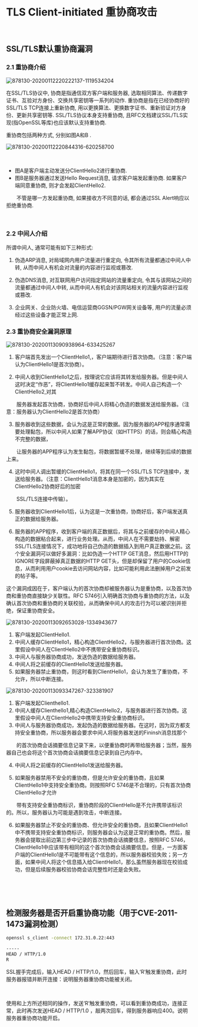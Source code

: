 # TLS Client-initiated 重协商攻击

‍

## SSL/TLS默认重协商漏洞

### 2.1 重协商介绍

![878130-20200112220222137-1119534204](assets/878130-20200112220222137-1119534204-20240205134459-v1uh4r9.png)

在SSL/TLS协议中, 协商是指通信双方客户端和服务器, 选取相同算法、传递数字证书、互验对方身份、交换共享密钥等一系列的动作.  重协商是指在已经协商好的SSL/TLS TCP连接上重新协商, 用以更换算法、更换数字证书、重新验证对方身份、更新共享密钥等.  SSL/TLS协议本身支持重协商, 且RFC文档建议SSL/TLS实现(指OpenSSL等库)也应该默认支持重协商.

重协商包括两种方式, 分别如图A和B .

![878130-20200112220844316-620258700](assets/878130-20200112220844316-620258700-20240205134540-mevyu3z.png)

‍

* 图A是客户端主动发送分ClientHello2进行重协商.
* 图B是服务器通过发送Hello Request消息, 请求客户端发起重协商. 如果客户端同意重协商, 则才会发起ClientHello2.

　　不管是哪一方发起重协商, 如果接收方不同意的话, 都会通过SSL Alert响应以拒绝重协商.

‍

### 2.2 中间人介绍

所谓中间人, 通常可能有如下三种形式:

1. 伪造ARP消息, 对局域网内用户流量进行重定向, 令其所有流量都通过中间人中转, 从而中间人有机会对流量的内容进行监视或篡改.

2. 伪造DNS消息, 对互联网用户访问指定网站的流量重定向, 令其与该网站之间的流量都通过中间人中转, 从而中间人有机会对该网站相关的流量内容进行监视或篡改.

3. 企业网关、企业防火墙、电信运营商GGSN/PGW网关设备等, 用户的流量必须经过这些设备才能正常上网.

### 2.3 重协商安全漏洞原理

![878130-20200113090938964-633425267](assets/878130-20200113090938964-633425267-20240205134631-3phie0x.png)

1. 客户端首先发出一个ClientHello1,，客户端期待进行首次协商。（注意：客户端认为ClientHello1是首次协商）。

2. 中间人收到ClientHello1之后，按理说它应该将其转发给服务器。但是中间人这时决定“作恶”，将ClientHello1缓存起来暂不转发。中间人自己构造一个ClientHello2,对其

　　服务器发起首次协商，协商好后中间人将精心伪造的数据发送给服务器。（注意：服务器认为ClientHello2是首次协商）

3. 服务器收到这些数据，会认为这是正常的数据。因为服务器的APP程序通常需要处理黏包，所以中间人如果了解APP协议（如HTTPS）的话，则会精心构造不完整的数据，

　　让服务器的APP程序认为发生黏包，将数据暂缓不处理，继续等到后续的数据上来。

4. 这时中间人调出暂缓的ClientHello1，将其在同一个SSL/TLS TCP连接中，发送给服务器。（注意：ClientHello1消息本身是加密的，因为其实在ClientHello2协商好后的加密

　　SSL/TLS连接中传输）。

5. 服务器收到ClientHello1后，认为这是一次重协商，协商好后，客户端发送真正的数据给服务器。

6. 服务器的APP程序，收到客户端的真正数据后，将其与之前缓存的中间人精心构造的数据粘合起来，进行业务处理。从而，中间人在不需要劫持、解密SSL/TLS连接情况下，成功地将自己伪造的数据插入到用户真正数据之前。这个安全漏洞可以做好多漏洞：比如伪造一个HTTP GET消息，然后用HTTP的IGNORE字段屏蔽掉真正数据的HTTP GET头，但是却保留了用户的Cookie信息，从而利用用户cookie去访问网站内容，比如可能利用此法删掉用户之前发的帖子等。

这个漏洞成因在于，客户端认为的首次协商却被服务器认为是重协商，以及首次协商和重协商直接缺少关联性。RFC 5746引入明确首次协商与重协商的方法，以及确认首次协商和重协商的关联校验，从而确保中间人的攻击行为可以被识别并拒绝，保证重协商安全。

![878130-20200113092653028-1334943677](assets/878130-20200113092653028-1334943677-20240205134755-ye8f8cf.png)

1. 客户端发起ClientHello1.
2. 中间人缓存ClientHello1，精心构造ClientHello2，与服务器进行首次协商。这里假设中间人在ClientHello2中不携带安全重协商标识。
3. 中间人与服务器协商成功，发送伪造的数据给服务器。
4. 中间人将之前缓存的ClientHello1发送给服务器。
5. 如果服务器禁止重协商，则这时看到ClientHello1，会认为发生了重协商，不允许，所以中断连接。

![878130-20200113093347267-323381907](assets/878130-20200113093347267-323381907-20240205134930-azic0ck.png)

1. 客户端发起Clienthello1.
2. 中间人缓存Clienthello1,精心构造ClientHello2，与服务器进行首次协商。这里假设中间人在ClientHello2中携带支持安全重协商标识。
3. 中间人与服务器协商成功，发起伪造的数据给服务器。在这时，因为双方都支持安全重协商，所以服务器会要求中间人将服务器发送的Fininsh消息找那个

　　的首次协商会话摘要信息记录下来，以便重协商时再带给服务器；当然，服务器自己也会将这个首次协商会话摘要信息记录到自己内存中。

4. 中间人将之前缓存的ClientHello1发送给服务器。

5. 如果服务器禁用不安全的重协商，但是允许安全的重协商，且如果ClientHello1中支持安全重协商。则按照RFC 5746是不合理的，只有首次协商ClientHello才允许

　　带有支持安全重协商标识，重协商阶段的ClientHello是不允许携带该标识的。所以，服务器认为可能是遇到攻击，中断连接。

6. 如果服务器禁止不安全的重协商、但允许安全的重协商，且如果ClientHello1中不携带支持安全重协商标识，则服务器会认为这是正常的重协商。然后，服务器会提取出前边第三步中记录的首次协商会话摘要信息，按照RFC 5746，ClientHello1中应该带有相同的这个首次协商会话摘要信息。但是，一方面客户端的ClientHello1是不可能带有这个信息的，所以服务器校验失败；另一方面，如果中间人将这个信息插入给ClientHello1，那么虽然服务器现在校验成功，但是后续服务器校验协商会话完整性时还是会失败。

‍

‍

## 检测服务器是否开启重协商功能（用于CVE-2011-1473漏洞检测）

```bash
openssl s_client -connect 172.31.0.22:443

-----
HEAD / HTTP/1.0
R
```

SSL握手完成后，输入HEAD / HTTP/1.0，然后回车，输入‘R’触发重协商，此时服务器报错并断开连接：说明服务器重协商功能被关闭。

‍

使用和上方所述相同的操作，发送‘R’触发重协商，可以看到重协商成功，连接正常，此时再次发送HEAD / HTTP/1.0 ，敲两次回车，得到服务器响应400。说明服务器重协商功能开启。

‍
